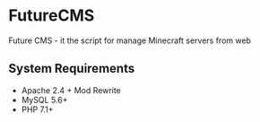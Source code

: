 # FutureCMS
Future CMS - it the script for manage Minecraft servers from web

## System Requirements
* Apache 2.4 + Mod Rewrite
* MySQL 5.6+
* PHP 7.1+
